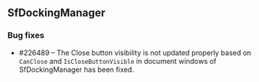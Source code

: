 ## SfDockingManager

### Bug fixes

* \#226489 – The Close button visibility is not updated properly based on `CanClose` and `IsCloseButtonVisible` in document windows of SfDockingManager has been fixed.